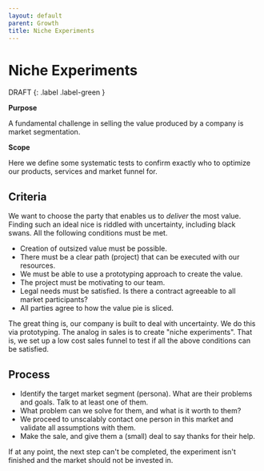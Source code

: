 ```yaml
---
layout: default
parent: Growth
title: Niche Experiments
---
```


# Niche Experiments

DRAFT
{: .label .label-green }

**Purpose**

A fundamental challenge in selling the value produced by a company is market segmentation.

**Scope**

Here we define some systematic tests to confirm exactly who to optimize our products, services and market funnel for.

## Criteria

We want to choose the party that enables us to *deliver* the most value.
Finding such an ideal nice is riddled with uncertainty, including black
swans. All the following conditions must be met.

  - Creation of outsized value must be possible.
  - There must be a clear path (project) that can be executed with our
    resources.
  - We must be able to use a prototyping approach to create the value.
  - The project must be motivating to our team.
  - Legal needs must be satisfied. Is there a contract agreeable to all
    market participants?
  - All parties agree to how the value pie is sliced.

The great thing is, our company is built to deal with uncertainty. We do
this via prototyping. The analog in sales is to create "niche
experiments". That is, we set up a low cost sales funnel to test if all
the above conditions can be satisfied.

## Process

  - Identify the target market segment (persona). What are their
    problems and goals. Talk to at least one of them.
  - What problem can we solve for them, and what is it worth to them?
  - We proceed to unscalably contact one person in this market and
    validate all assumptions with them.
  - Make the sale, and give them a (small) deal to say thanks for their
    help.

If at any point, the next step can't be completed, the experiment isn't
finished and the market should not be invested in.
